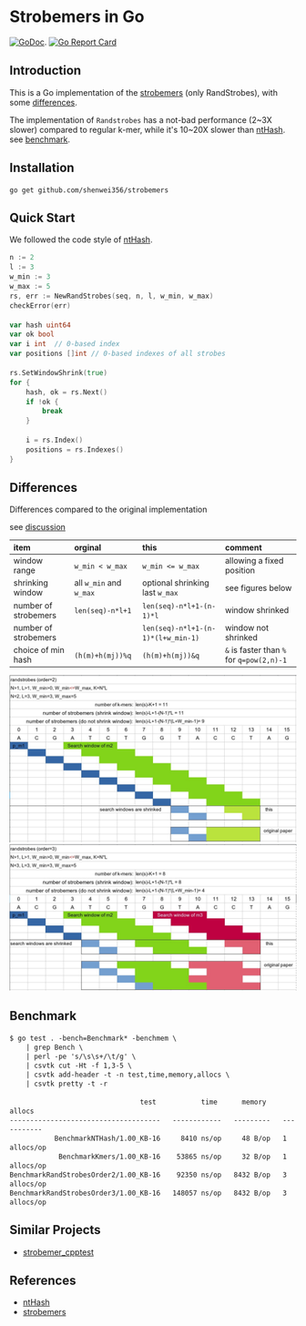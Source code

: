 # Strobemers in Go

[![GoDoc](https://godoc.org/github.com/shenwei356/strobemers?status.svg)](https://godoc.org/github.com/shenwei356/strobemers).
[![Go Report Card](https://goreportcard.com/badge/github.com/shenwei356/strobemers)](https://goreportcard.com/report/github.com/shenwei356/strobemers)

## Introduction

This is a Go implementation of the [strobemers](https://github.com/ksahlin/strobemers) (only RandStrobes),
with some [differences](#differences).

The implementation of `Randstrobes` has a not-bad performance (2~3X slower) compared to regular k-mer,
while it's 10~20X slower than [ntHash](https://github.com/will-rowe/nthash/). 
see [benchmark](#benchmark).


## Installation

    go get github.com/shenwei356/strobemers

## Quick Start

We followed the code style of [ntHash](https://github.com/will-rowe/nthash/).

```go
n := 2
l := 3
w_min := 3
w_max := 5
rs, err := NewRandStrobes(seq, n, l, w_min, w_max)
checkError(err)

var hash uint64
var ok bool
var i int  // 0-based index
var positions []int // 0-based indexes of all strobes

rs.SetWindowShrink(true)
for {
    hash, ok = rs.Next()
    if !ok {
        break
    }

    i = rs.Index()
    positions = rs.Indexes()
}

```

## Differences

Differences compared to the original implementation

see [discussion](https://github.com/ksahlin/strobemers/issues/2)

item                |orginal                |this                              |comment
:-------------------|:----------------------|:---------------------------------|:----------------------------------------
window range        |`w_min < w_max`        |`w_min <= w_max`                  |allowing a fixed position
shrinking window    |all `w_min` and `w_max`|optional shrinking last `w_max`   |see figures below
number of strobemers|`len(seq)-n*l+1`       |`len(seq)-n*l+1-(n-1)*l`          |window shrinked
number of strobemers|                       |`len(seq)-n*l+1-(n-1)*(l+w_min-1)`|window not shrinked
choice of min hash  |`(h(m)+h(mj))%q`       |`(h(m)+h(mj))&q`                  |`&` is faster than `%` for `q=pow(2,n)-1`

<img src="illustration_randstrobes_order2.jpg" width="750" />

<img src="illustration_randstrobes_order3.jpg" width="750" />

## Benchmark

    $ go test . -bench=Benchmark* -benchmem \
        | grep Bench \
        | perl -pe 's/\s\s+/\t/g' \
        | csvtk cut -Ht -f 1,3-5 \
        | csvtk add-header -t -n test,time,memory,allocs \
        | csvtk pretty -t -r

                                    test           time      memory        allocs
    -------------------------------------   ------------   ---------   -----------
               BenchmarkNTHash/1.00_KB-16     8410 ns/op     48 B/op   1 allocs/op
                BenchmarkKmers/1.00_KB-16    53865 ns/op     32 B/op   1 allocs/op
    BenchmarkRandStrobesOrder2/1.00_KB-16    92350 ns/op   8432 B/op   3 allocs/op
    BenchmarkRandStrobesOrder3/1.00_KB-16   148057 ns/op   8432 B/op   3 allocs/op


## Similar Projects

- [strobemer_cpptest](https://github.com/BGI-Qingdao/strobemer_cpptest)

## References

- [ntHash](http://dx.doi.org/10.1093/bioinformatics/btw397)
- [strobemers](https://doi.org/10.1101/2021.01.28.428549)
